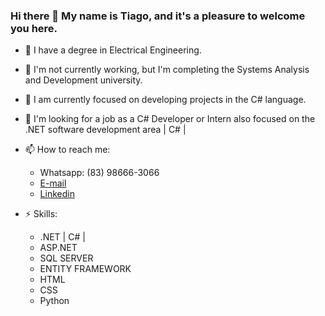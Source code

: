 ### Hi there 👋 My name is Tiago, and it's a pleasure to welcome you here.

- :electric_plug: I have a degree in Electrical Engineering.
- 🔭 I'm not currently working, but I'm completing the Systems Analysis and Development university.
- 🌱 I am currently focused on developing projects in the C# language.
- 🤔 I'm looking for a job as a C# Developer or Intern also focused on the .NET software development area | C# |
  
- 📫 How to reach me:
  - Whatsapp: (83) 98666-3066
  - [E-mail](tiagodaltro19@gmail.com)
  - [Linkedin](https://www.linkedin.com/in/tiago-daltro-35241622a/)
    
- ⚡ Skills:
   - .NET | C# |
   - ASP.NET
   - SQL SERVER
   - ENTITY FRAMEWORK
   - HTML
   - CSS
   - Python
